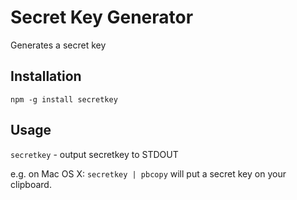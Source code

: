 # Secret Key Generator

Generates a secret key

## Installation

`npm -g install secretkey`


## Usage

`secretkey` - output secretkey to STDOUT

e.g. on Mac OS X: `secretkey | pbcopy` will put a secret key on your clipboard.
